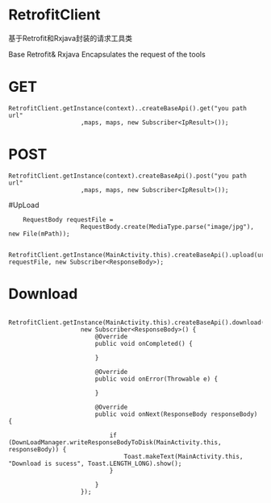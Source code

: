 # RetrofitClient
基于Retrofit和Rxjava封装的请求工具类 

Base Retrofit& Rxjava Encapsulates the request of the tools

# GET

    RetrofitClient.getInstance(context)..createBaseApi().get("you path url"
                        ,maps, maps, new Subscriber<IpResult>());


# POST

    RetrofitClient.getInstance(context).createBaseApi().post("you path url"
                        ,maps, maps, new Subscriber<IpResult>());
                
#UpLoad

        RequestBody requestFile =
                        RequestBody.create(MediaType.parse("image/jpg"), new File(mPath));
            
        RetrofitClient.getInstance(MainActivity.this).createBaseApi().upload(url, requestFile, new Subscriber<ResponseBody>);
                
                
# Download   

      RetrofitClient.getInstance(MainActivity.this).createBaseApi().download(url,
                        new Subscriber<ResponseBody>() {
                            @Override
                            public void onCompleted() {

                            }

                            @Override
                            public void onError(Throwable e) {

                            }

                            @Override
                            public void onNext(ResponseBody responseBody) {

                                if (DownLoadManager.writeResponseBodyToDisk(MainActivity.this, responseBody)) {
                                    Toast.makeText(MainActivity.this, "Download is sucess", Toast.LENGTH_LONG).show();
                                }

                            }
                        });
